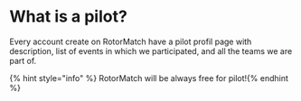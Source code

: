 # What is a pilot?

Every account create on RotorMatch have a pilot profil page with description, list of events in which we participated, and all the teams we are part of.

{% hint style="info" %} RotorMatch will be always free for pilot!{% endhint %}